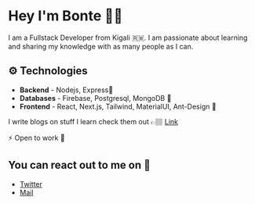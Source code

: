 # Hey I'm Bonte 👋🏽

I am a Fullstack Developer from Kigali 🇷🇼. I am passionate about learning and sharing my knowledge with as many people as I can.

## ⚙️ Technologies

- **Backend** - Nodejs, Express🚪
- **Databases** - Firebase, Postgresql, MongoDB 📀
- **Frontend** - React, Next.js, Tailwind, MaterialUI, Ant-Design 🎨

I write blogs on stuff I learn check them out 👉🏽 [Link](https://ineza.codes)

⚡️ Open to work 📩

## You can react out to me on 💬

- [Twitter](https://twitter.com/inezabonte)
- [Mail](mailto:inezabonte@gmail.com)
